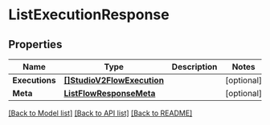 # ListExecutionResponse

## Properties

Name | Type | Description | Notes
------------ | ------------- | ------------- | -------------
**Executions** | [**[]StudioV2FlowExecution**](studio.v2.flow.execution.md) |  | [optional] 
**Meta** | [**ListFlowResponseMeta**](ListFlowResponse_meta.md) |  | [optional] 

[[Back to Model list]](../README.md#documentation-for-models) [[Back to API list]](../README.md#documentation-for-api-endpoints) [[Back to README]](../README.md)


